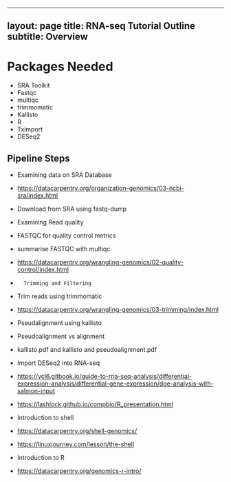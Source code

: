 
---
layout: page
title: RNA-seq Tutorial Outline
subtitle: Overview
---

# Packages Needed
- SRA Toolkit
- Fastqc
- multiqc 
- trimmomatic 
- Kallisto
- R
 - Tximport
 - DESeq2
 
 
## Pipeline Steps
-	Examining data on SRA Database
 -	https://datacarpentry.org/organization-genomics/03-ncbi-sra/index.html
-	Download from SRA using fastq-dump 
-	Examining Read quality 
- FASTQC for quality control metrics
- summarise FASTQC with multiqc
 -	https://datacarpentry.org/wrangling-genomics/02-quality-control/index.html
-		Trimming and Filtering  
 - Trim reads using trimmomatic 
 - https://datacarpentry.org/wrangling-genomics/03-trimming/index.html
-	Pseudalignment using kallisto
 -	Pseudoalignment vs alignment
 - kallisto.pdf and kallisto and pseudoalignment.pdf
 
-	Import DESeq2 into RNA-seq 
 -	https://ycl6.gitbook.io/guide-to-rna-seq-analysis/differential-expression-analysis/differential-gene-expression/dge-analysis-with-salmon-input
 -	https://lashlock.github.io/compbio/R_presentation.html
 
 
-	Introduction to shell 
 -	https://datacarpentry.org/shell-genomics/
 -	https://linuxjourney.com/lesson/the-shell
-	Introduction to R
 -	https://datacarpentry.org/genomics-r-intro/
 
 
 

